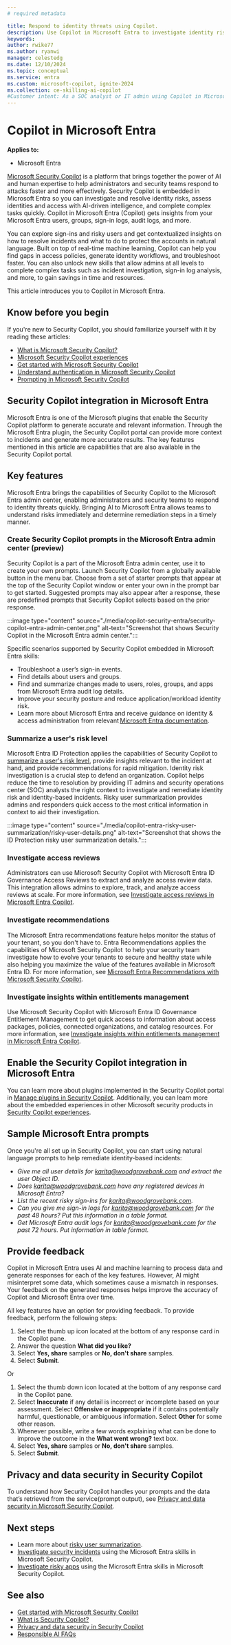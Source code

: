 ```yaml
---
# required metadata

title: Respond to identity threats using Copilot.
description: Use Copilot in Microsoft Entra to investigate identity risks and troubleshoot identity tasks quickly.
keywords:
author: rwike77
ms.author: ryanwi
manager: celestedg
ms.date: 12/10/2024
ms.topic: conceptual
ms.service: entra
ms.custom: microsoft-copilot, ignite-2024
ms.collection: ce-skilling-ai-copilot
#Customer intent: As a SOC analyst or IT admin using Copilot in Microsoft Entra, I want to get an understanding of the Microsoft Entra integration, so that I can use it to respond to and remediate identity risks.
---
```


# Copilot in Microsoft Entra

**Applies to:**

- Microsoft Entra

[Microsoft Security Copilot](/security-copilot/microsoft-security-copilot) is a platform that brings together the power of AI and human expertise to help administrators and security teams respond to attacks faster and more effectively. Security Copilot is embedded in Microsoft Entra so you can investigate and resolve identity risks, assess identities and access with AI-driven intelligence, and complete complex tasks quickly.  Copilot in Microsoft Entra (Copilot) gets insights from your Microsoft Entra users, groups, sign-in logs, audit logs, and more. 

You can explore sign-ins and risky users and get contextualized insights on how to resolve incidents and what to do to protect the accounts in natural language.  Built on top of real-time machine learning, Copilot can help you find gaps in access policies, generate identity workflows, and troubleshoot faster. You can also unlock new skills that allow admins at all levels to complete complex tasks such as incident investigation, sign-in log analysis, and more, to gain savings in time and resources.

This article introduces you to Copilot in Microsoft Entra.

## Know before you begin

If you're new to Security Copilot, you should familiarize yourself with it by reading these articles:
- [What is Microsoft Security Copilot?](/security-copilot/microsoft-security-copilot)
- [Microsoft Security Copilot experiences](/security-copilot/experiences-security-copilot)
- [Get started with Microsoft Security Copilot](/security-copilot/get-started-security-copilot)
- [Understand authentication in Microsoft Security Copilot](/security-copilot/authentication)
- [Prompting in Microsoft Security Copilot](/security-copilot/prompting-security-copilot)

## Security Copilot integration in Microsoft Entra

Microsoft Entra is one of the Microsoft plugins that enable the Security Copilot platform to generate accurate and relevant information. Through the Microsoft Entra plugin, the Security Copilot portal can provide more context to incidents and generate more accurate results. The key features mentioned in this article are capabilities that are also available in the Security Copilot portal.

## Key features

Microsoft Entra brings the capabilities of Security Copilot to the Microsoft Entra admin center, enabling administrators and security teams to respond to identity threats quickly. Bringing AI to Microsoft Entra allows teams to understand risks immediately and determine remediation steps in a timely manner.

### Create Security Copilot prompts in the Microsoft Entra admin center (preview)

Security Copilot is a part of the Microsoft Entra admin center, use it to create your own prompts.  Launch Security Copilot from a globally available button in the menu bar. Choose from a set of starter prompts that appear at the top of the Security Copilot window or enter your own in the prompt bar to get started. Suggested prompts may also appear after a response, these are predefined prompts that Security Copilot selects based on the prior response. 

:::image type="content" source="./media/copilot-security-entra/security-copilot-entra-admin-center.png" alt-text="Screenshot that shows Security Copilot in the Microsoft Entra admin center.":::

Specific scenarios supported by Security Copilot embedded in Microsoft Entra skills: 

- Troubleshoot a user’s sign-in events.
- Find details about users and groups.
- Find and summarize changes made to users, roles, groups, and apps from Microsoft Entra audit log details.
- Improve your security posture and reduce application/workload identity risk.
- Learn more about Microsoft Entra and receive guidance on identity & access administration from relevant [Microsoft Entra documentation](/entra/). 

### Summarize a user's risk level

Microsoft Entra ID Protection applies the capabilities of Security Copilot to [summarize a user's risk level](copilot-entra-risky-user-summarization.md), provide insights relevant to the incident at hand, and provide recommendations for rapid mitigation. Identity risk investigation is a crucial step to defend an organization. Copilot helps reduce the time to resolution by providing IT admins and security operations center (SOC) analysts the right context to investigate and remediate identity risk and identity-based incidents. Risky user summarization provides admins and responders quick access to the most critical information in context to aid their investigation.

:::image type="content" source="./media/copilot-entra-risky-user-summarization/risky-user-details.png" alt-text="Screenshot that shows the ID Protection risky user summarization details.":::

### Investigate access reviews

Administrators can use Microsoft Security Copilot with Microsoft Entra ID Governance Access Reviews to extract and analyze access review data. This integration allows admins to explore, track, and analyze access reviews at scale. For more information, see [Investigate access reviews in Microsoft Entra Copilot](copilot-entra-access-reviews.md).

### Investigate recommendations

The Microsoft Entra recommendations feature helps monitor the status of your tenant, so you don't have to. Entra Recommendations applies the capabilities of Microsoft Security Copilot  to help your security team investigate how to evolve your tenants to secure and healthy state while also helping you maximize the value of the features available in Microsoft Entra ID. For more information, see [Microsoft Entra Recommendations with Microsoft Security Copilot](copilot-entra-recommendations.md).

### Investigate insights within entitlements management

Use Microsoft Security Copilot with Microsoft Entra ID Governance Entitlement Management to get quick access to information about access packages, policies, connected organizations, and catalog resources. For more information, see [Investigate insights within entitlements management in Microsoft Entra Copilot](copilot-entra-entitlement-management.md).

## Enable the Security Copilot integration in Microsoft Entra

You can learn more about plugins implemented in the Security Copilot portal in [Manage plugins in Security Copilot](/security-copilot/manage-plugins). Additionally, you can learn more about the embedded experiences in other Microsoft security products in [Security Copilot experiences](/security-copilot/experiences-security-copilot).

## Sample Microsoft Entra prompts

Once you're all set up in Security Copilot, you can start using natural language prompts to help remediate identity-based incidents:

- *Give me all user details for karita@woodgrovebank.com and extract the user Object ID.*
- *Does karita@woodgrovebank.com have any registered devices in Microsoft Entra?*
- *List the recent risky sign-ins for karita@woodgrovebank.com.*
- *Can you give me sign-in logs for karita@woodgrovebank.com for the past 48 hours? Put this information in a table format.*
- *Get Microsoft Entra audit logs for karita@woodgrovebank.com for the past 72 hours. Put information in table format.*

## Provide feedback

Copilot in Microsoft Entra uses AI and machine learning to process data and generate responses for each of the key features. However, AI might misinterpret some data, which sometimes cause a mismatch in responses. Your feedback on the generated responses helps improve the accuracy of Copilot and Microsoft Entra over time.

All key features have an option for providing feedback. To provide feedback, perform the following steps:

1. Select the thumb up icon located at the bottom of any response card in the Copilot pane.
1. Answer the question **What did you like?**
1. Select **Yes, share** samples or **No, don't share** samples.
1. Select **Submit**.

Or

1. Select the thumb down icon located at the bottom of any response card in the Copilot pane.
1. Select **Inaccurate** if any detail is incorrect or incomplete based on your assessment. Select **Offensive or inappropriate** if it contains potentially harmful, questionable, or ambiguous information.  Select **Other** for some other reason.
1. Whenever possible, write a few words explaining what can be done to improve the outcome in the **What went wrong?** text box.
1. Select **Yes, share** samples or **No, don't share** samples.
1. Select **Submit**.

## Privacy and data security in Security Copilot

To understand how Security Copilot handles your prompts and the data that’s retrieved from the service(prompt output), see [Privacy and data security in Microsoft Security Copilot](/security-copilot/privacy-data-security).

## Next steps

- Learn more about [risky user summarization](copilot-entra-risky-user-summarization.md).
- [Investigate security incidents](copilot-security-entra-investigate-incident.md) using the Microsoft Entra skills in Microsoft Security Copilot.
- [Investigate risky apps](copilot-security-entra-investigate-risky-apps.md) using the Microsoft Entra skills in Microsoft Security Copilot.

## See also

- [Get started with Microsoft Security Copilot](/security-copilot/get-started-security-copilot)
- [What is Security Copilot?](/security-copilot/microsoft-security-copilot)
- [Privacy and data security in Security Copilot](/security-copilot/privacy-data-security)
- [Responsible AI FAQs](/security-copilot/responsible-ai-overview-security-copilot)
